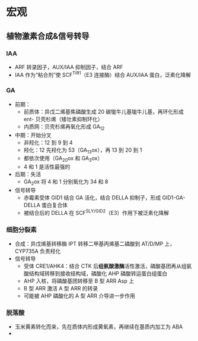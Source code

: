 # 宏观
## 植物激素合成&信号转导
### IAA
- ARF 转录因子，AUX/IAA 抑制因子，结合 ARF
- IAA 作为“粘合剂”使 SCF<sup>TIR1</sup>（E3 连接酶）结合 AUX/IAA 蛋白，泛素化降解

### GA
- 前期：
	- 前质体：异戊二烯基焦磷酸生成 20 碳牻牛儿基牻牛儿基，再环化形成 ent- 贝壳杉烯（矮壮素抑制环化）
	- 内质网：贝壳杉烯再氧化形成 GA<sub>12</sub>
- 中期：开始分叉
	- 非羟化：12 到 9 到 4
	- 羟化：12 先羟化为 53（GA<sub>13</sub>ox），再 13 到 20 到 1
	- 都依次使用（GA<sub>20</sub>ox 和 GA<sub>3</sub>ox）
	- 4 和 1 是活性最强的
- 后期：失活
	- GA<sub>2</sub>ox 将 4 和 1 分别氧化为 34 和 8
- 信号转导
	- 赤霉素受体 GID1 结合 GA 活化，结合 DELLA 抑制子，形成 GID1-GA-DELLA 蛋白复合体
	- 被结合后的 DELLA 在 SCF<sup>SLY/GID2</sup>（E3）作用下被泛素化降解
### 细胞分裂素
- 合成：异戊烯基转移酶 IPT 转移二甲基丙烯基二磷酸到 AT/D/MP 上，CYP735A 负责羟化
- 信号转导
	- 受体 CRE1/AHK4：结合 CTK 后**组氨酸激酶**活性激活，磷酸基团再从组氨酸结构域转移到接收结构域，磷酸化 AHP 磷酸转运蛋白组蛋白
	- AHP 入核，将磷酸基团转移至 B 型 ARR Asp 上
	- B 型 ARR 激活 A 型 ARR 的转录
	- 可能被 AHP 磷酸化的 A 型 ARR 介导进一步作用
### 脱落酸
- 玉米黄素转化而来，先在质体内形成黄氧素，再继续在基质内加工为 ABA
- 